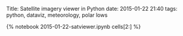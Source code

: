 Title: Satellite imagery viewer in Python
date: 2015-01-22 21:40
tags: python, dataviz, meteorology, polar lows

{% notebook 2015-01-22-satviewer.ipynb cells[2:] %}